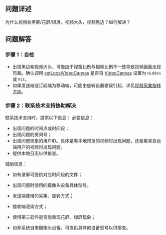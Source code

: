 ## 问题详述

为什么视频会黑屏/花屏/绿屏，视频大头，视频黑边？如何解决？

## 问题解答

### 步骤 1：自检

- 出现黑边和视频大头，可能由于视窗比例与视频比例不一致导致视频画面出现剪裁。确认调用 [setLocalVideoCanvas](70080#setlocalvideocanvas) 是否将 [VideoCanvas](70083.md#videocanvas) 设置为 `Hidden` 或 `Fit`。
- 如果发送端或订阅端为移动端，可能由旋转设置错误引起，详见[视频采集旋转方向](https://www.volcengine.com/docs/6348/106458)。

### 步骤 2：联系技术支持协助解决

联系技术支持时，提供以下信息：
必要信息：

- 出现问题的时间点或时间段；
- 出现问题的房间号；
- 出现问题现象的用户ID。具体是看本地预览的视频时出现问题，还是看来自远端用户的视频时出现问题。
- 提供本地日志以供排查。

辅助信息：

- 如有录屏可提供对应时间段的文件；
- 出现问题时使用的摄像头设备具体型号。
- 发送端使用的采集、旋转方式；

- 接收端渲染方式；
- 使用第三软件是否能重现花屏、绿屏现象；
- 如非系统自带摄像头设备，可提供具体的设备型号以供排查。